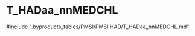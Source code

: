 # T_HADaa_nnMEDCHL

<!-- ATTENTION : Ne pas supprimer ou modifier la ligne ci-dessous -->
#include ".byproducts_tables/PMSI/PMSI HAD/T_HADaa_nnMEDCHL.md"
<!-- ATTENTION : Ne pas supprimer ou modifier la ligne ci-dessus -->
